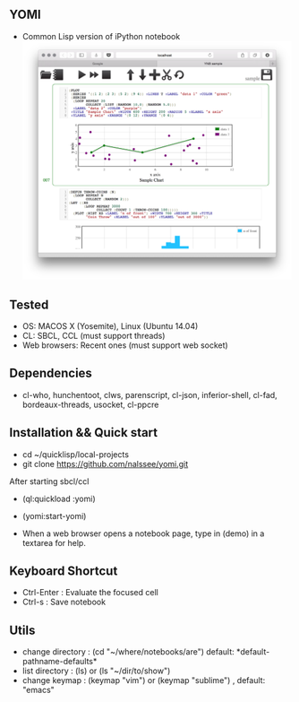 ## YOMI
- Common Lisp version of iPython notebook
![Alt text](/images/ss.png?raw=true "Screen Shot")

## Tested
- OS: MACOS X (Yosemite), Linux (Ubuntu 14.04)
- CL: SBCL, CCL (must support threads)
- Web browsers: Recent ones (must support web socket)

## Dependencies 
- cl-who, hunchentoot, clws, parenscript, cl-json, inferior-shell, cl-fad, bordeaux-threads, usocket, cl-ppcre


## Installation && Quick start
- cd ~/quicklisp/local-projects
- git clone https://github.com/nalssee/yomi.git

After starting sbcl/ccl
- \(ql:quickload :yomi\)
- \(yomi:start-yomi\)

- When a web browser opens a notebook page, type in (demo) in a textarea for help.


## Keyboard Shortcut
- Ctrl-Enter : Evaluate the focused cell
- Ctrl-s : Save notebook

## Utils
- change directory : (cd "~/where/notebooks/are") default: \*default-pathname-defaults\*
- list directory : (ls) or (ls "~/dir/to/show")
- change keymap : (keymap "vim") or (keymap "sublime") , default: "emacs"

